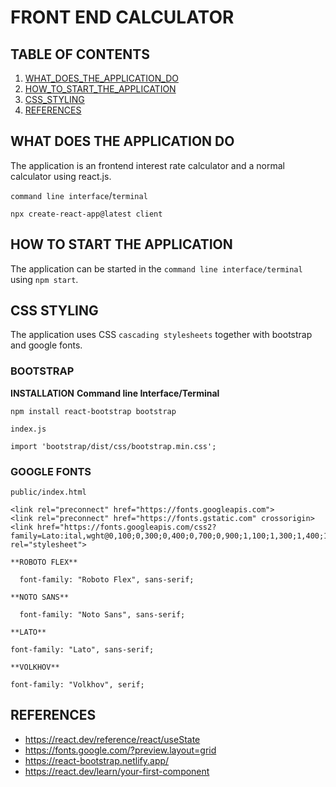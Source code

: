 # FRONT END CALCULATOR

## TABLE OF CONTENTS
1. [WHAT_DOES_THE_APPLICATION_DO](#what-does-the-application-do)
2. [HOW_TO_START_THE_APPLICATION](#how-to-start-the-application)
3. [CSS_STYLING](#css-styling)
4. [REFERENCES](#references)

## WHAT DOES THE APPLICATION DO

The application is an frontend interest rate calculator and a normal calculator using react.js.

`command line interface`/`terminal`

```
npx create-react-app@latest client
```
## HOW TO START THE APPLICATION

The application can be started in the `command line interface/terminal` using `npm start`.

## CSS STYLING

The application uses CSS `cascading stylesheets` together with bootstrap and google fonts.

### BOOTSTRAP

**INSTALLATION**
**Command line Interface/Terminal**

```
npm install react-bootstrap bootstrap
```

`index.js`
```
import 'bootstrap/dist/css/bootstrap.min.css';
```
### GOOGLE FONTS

`public/index.html`
```
<link rel="preconnect" href="https://fonts.googleapis.com">
<link rel="preconnect" href="https://fonts.gstatic.com" crossorigin>
<link href="https://fonts.googleapis.com/css2?family=Lato:ital,wght@0,100;0,300;0,400;0,700;0,900;1,100;1,300;1,400;1,700;1,900&family=Noto+Sans:ital,wght@0,100..900;1,100..900&family=Roboto+Flex:opsz,wght@8..144,100..1000&display=swap" rel="stylesheet">
```
`**ROBOTO FLEX**`
```
  font-family: "Roboto Flex", sans-serif;
```
`**NOTO SANS**`

```
  font-family: "Noto Sans", sans-serif;
```
`**LATO**`

```
font-family: "Lato", sans-serif;
```
`**VOLKHOV**`

```
font-family: "Volkhov", serif;
```

## REFERENCES
- https://react.dev/reference/react/useState
- https://fonts.google.com/?preview.layout=grid
- https://react-bootstrap.netlify.app/
- https://react.dev/learn/your-first-component
